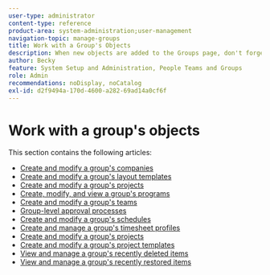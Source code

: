 ```yaml
---
user-type: administrator
content-type: reference
product-area: system-administration;user-management
navigation-topic: manage-groups
title: Work with a Group's Objects
description: When new objects are added to the Groups page, don't forget to update the article Manage groups/Groups overview/groups.html
author: Becky
feature: System Setup and Administration, People Teams and Groups
role: Admin
recommendations: noDisplay, noCatalog
exl-id: d2f9494a-170d-4600-a282-69ad14a0cf6f
---
```

# Work with a group's objects

<!--
<p data-mc-conditions="QuicksilverOrClassic.Draft mode">When new objects are added to the Groups page, don't forget to update the article Manage groups/Groups overview/groups.html</p>
-->

This section contains the following articles:

* [Create and modify a group's companies](../../../administration-and-setup/manage-groups/work-with-group-objects/create-and-modify-a-groups-companies.md) 
* [Create and modify a group's layout templates](../../../administration-and-setup/manage-groups/work-with-group-objects/create-and-modify-a-groups-layout-templates.md) 
* [Create and modify a group's projects](../../../administration-and-setup/manage-groups/work-with-group-objects/create-and-modify-a-groups-portfolios.md) 
* [Create, modify, and view a group's programs](../../../administration-and-setup/manage-groups/work-with-group-objects/create-and-modify-a-groups-programs.md) 
* [Create and modify a group's teams](../../../administration-and-setup/manage-groups/work-with-group-objects/create-and-modify-a-groups-teams.md) 
* [Group-level approval processes](../../../administration-and-setup/manage-groups/work-with-group-objects/create-and-modify-groups-approval-processes.md) 
* [Create and modify a group's schedules](../../../administration-and-setup/manage-groups/work-with-group-objects/create-and-modify-a-groups-schedules.md) 
* [Create and manage a group's timesheet profiles](../../../administration-and-setup/manage-groups/work-with-group-objects/create-and-modify-a-groups-timesheet-profiles.md) 
* [Create and modify a group's projects](../../../administration-and-setup/manage-groups/work-with-group-objects/create-and-modify-a-groups-projects.md) 
* [Create and modify a group's project templates](../../../administration-and-setup/manage-groups/work-with-group-objects/create-and-modify-a-groups-templates.md) 
* [View and manage a group's recently deleted items](../../../administration-and-setup/manage-groups/work-with-group-objects/view-manage-groups-recently-deleted-objects.md) 
* [View and manage a group's recently restored items](../../../administration-and-setup/manage-groups/work-with-group-objects/view-manage-groups-recently-restored-objects.md)
